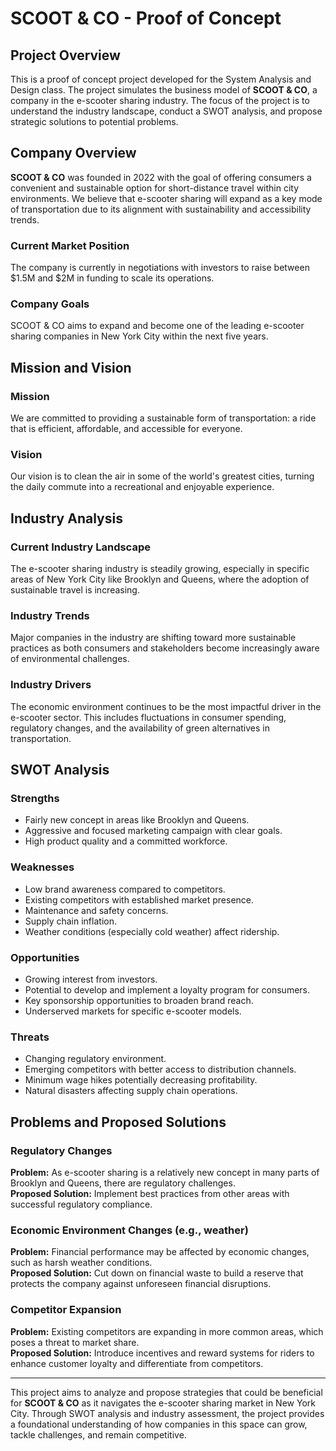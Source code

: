 # SCOOT & CO - Proof of Concept

## Project Overview
This is a proof of concept project developed for the System Analysis and Design class. The project simulates the business model of **SCOOT & CO**, a company in the e-scooter sharing industry. The focus of the project is to understand the industry landscape, conduct a SWOT analysis, and propose strategic solutions to potential problems.

## Company Overview
**SCOOT & CO** was founded in 2022 with the goal of offering consumers a convenient and sustainable option for short-distance travel within city environments. We believe that e-scooter sharing will expand as a key mode of transportation due to its alignment with sustainability and accessibility trends.

### Current Market Position
The company is currently in negotiations with investors to raise between $1.5M and $2M in funding to scale its operations.

### Company Goals
SCOOT & CO aims to expand and become one of the leading e-scooter sharing companies in New York City within the next five years.

## Mission and Vision

### Mission
We are committed to providing a sustainable form of transportation: a ride that is efficient, affordable, and accessible for everyone.

### Vision
Our vision is to clean the air in some of the world's greatest cities, turning the daily commute into a recreational and enjoyable experience.

## Industry Analysis

### Current Industry Landscape
The e-scooter sharing industry is steadily growing, especially in specific areas of New York City like Brooklyn and Queens, where the adoption of sustainable travel is increasing.

### Industry Trends
Major companies in the industry are shifting toward more sustainable practices as both consumers and stakeholders become increasingly aware of environmental challenges.

### Industry Drivers
The economic environment continues to be the most impactful driver in the e-scooter sector. This includes fluctuations in consumer spending, regulatory changes, and the availability of green alternatives in transportation.

## SWOT Analysis

### Strengths
- Fairly new concept in areas like Brooklyn and Queens.
- Aggressive and focused marketing campaign with clear goals.
- High product quality and a committed workforce.

### Weaknesses
- Low brand awareness compared to competitors.
- Existing competitors with established market presence.
- Maintenance and safety concerns.
- Supply chain inflation.
- Weather conditions (especially cold weather) affect ridership.

### Opportunities
- Growing interest from investors.
- Potential to develop and implement a loyalty program for consumers.
- Key sponsorship opportunities to broaden brand reach.
- Underserved markets for specific e-scooter models.

### Threats
- Changing regulatory environment.
- Emerging competitors with better access to distribution channels.
- Minimum wage hikes potentially decreasing profitability.
- Natural disasters affecting supply chain operations.

## Problems and Proposed Solutions

### Regulatory Changes
**Problem:** As e-scooter sharing is a relatively new concept in many parts of Brooklyn and Queens, there are regulatory challenges.  
**Proposed Solution:** Implement best practices from other areas with successful regulatory compliance.

### Economic Environment Changes (e.g., weather)
**Problem:** Financial performance may be affected by economic changes, such as harsh weather conditions.  
**Proposed Solution:** Cut down on financial waste to build a reserve that protects the company against unforeseen financial disruptions.

### Competitor Expansion
**Problem:** Existing competitors are expanding in more common areas, which poses a threat to market share.  
**Proposed Solution:** Introduce incentives and reward systems for riders to enhance customer loyalty and differentiate from competitors.

---

This project aims to analyze and propose strategies that could be beneficial for **SCOOT & CO** as it navigates the e-scooter sharing market in New York City. Through SWOT analysis and industry assessment, the project provides a foundational understanding of how companies in this space can grow, tackle challenges, and remain competitive.

